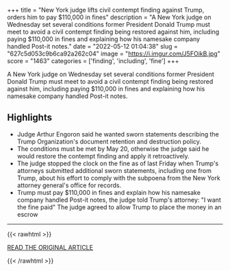 +++
title = "New York judge lifts civil contempt finding against Trump, orders him to pay $110,000 in fines"
description = "A New York judge on Wednesday set several conditions former President Donald Trump must meet to avoid a civil contempt finding being restored against him, including paying $110,000 in fines and explaining how his namesake company handled Post-it notes."
date = "2022-05-12 01:04:38"
slug = "627c5d053c9b6ca92a262c04"
image = "https://i.imgur.com/J5FOikB.jpg"
score = "1463"
categories = ['finding', 'including', 'fine']
+++

A New York judge on Wednesday set several conditions former President Donald Trump must meet to avoid a civil contempt finding being restored against him, including paying $110,000 in fines and explaining how his namesake company handled Post-it notes.

## Highlights

- Judge Arthur Engoron said he wanted sworn statements describing the Trump Organization's document retention and destruction policy.
- The conditions must be met by May 20, otherwise the judge said he would restore the contempt finding and apply it retroactively.
- The judge stopped the clock on the fine as of last Friday when Trump's attorneys submitted additional sworn statements, including one from Trump, about his effort to comply with the subpoena from the New York attorney general's office for records.
- Trump must pay $110,000 in fines and explain how his namesake company handled Post-it notes, the judge told Trump's attorney: "I want the fine paid" The judge agreed to allow Trump to place the money in an escrow

---

{{< rawhtml >}}
  <p class="article-category">
    <a target="_blank" href="https://www.cnn.com/2022/05/11/politics/donald-trump-new-york-judge-civil-contempt/index.html">READ THE ORIGINAL ARTICLE</a>
  </p>
{{< /rawhtml >}}
